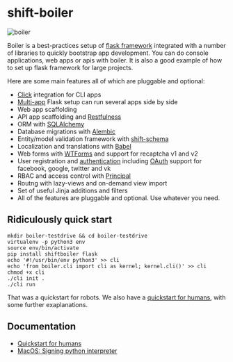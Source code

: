 # shift-boiler

![boiler](https://s3-eu-west-1.amazonaws.com/public-stuff-cdn/boiler.png)

Boiler is a best-practices setup of [flask framework](http://flask.pocoo.org/) integrated with a number of libraries to quickly bootstrap app development. You can do console applications, web apps or apis with boiler. It is also a good example of how to set up flask framework for large projects.

Here are some main features all of which are pluggable and optional:

  * [Click](http://click.pocoo.org/) integration for CLI apps
  * [Multi-app](http://flask.pocoo.org/docs/0.11/patterns/appdispatch/) Flask setup can run several apps side by side
  * Web app scaffolding
  * API app scaffolding and [Restfulness](http://flask-restful-cn.readthedocs.io/en/0.3.4/)
  * ORM with [SQLAlchemy](http://www.sqlalchemy.org/)
  * Database migrations with [Alembic](https://pypi.python.org/pypi/Flask-Alembic)
  * Entity/model validation framework with [shift-schema](https://github.com/projectshift/shift-schema)
  * Localization and translations with [Babel](https://pythonhosted.org/Flask-Babel/)
  * Web forms with [WTForms](https://wtforms.readthedocs.io/en/latest/) and support for recaptcha v1 and v2
  * User registration and [authentication](https://flask-login.readthedocs.io/en/latest/) including [OAuth](https://pythonhosted.org/Flask-OAuth/) support for facebook, google, twitter and vk
  * RBAC and access control with [Principal](http://pythonhosted.org/Flask-Principal/)
  * Routng with lazy-views and on-demand view import
  * Set of useful Jinja additions and filters
  * All of the features are pluggable and optional. Use whatever you need.


## Ridiculously quick start

```
mkdir boiler-testdrive && cd boiler-testdrive
virtualenv -p python3 env
source env/bin/activate
pip install shiftboiler flask
echo '#!/usr/bin/env python3' >> cli
echo 'from boiler.cli import cli as kernel; kernel.cli()' >> cli
chmod +x cli
./cli init .
./cli run
```

That was a quickstart for robots. We also have a [quickstart for humans](docs/quickstart.md), with some further exaplanations.


## Documentation

  * [Quickstart for humans](docs/quickstart.md)
  * [MacOS: Signing python interpreter](docs/sign_python.md)














